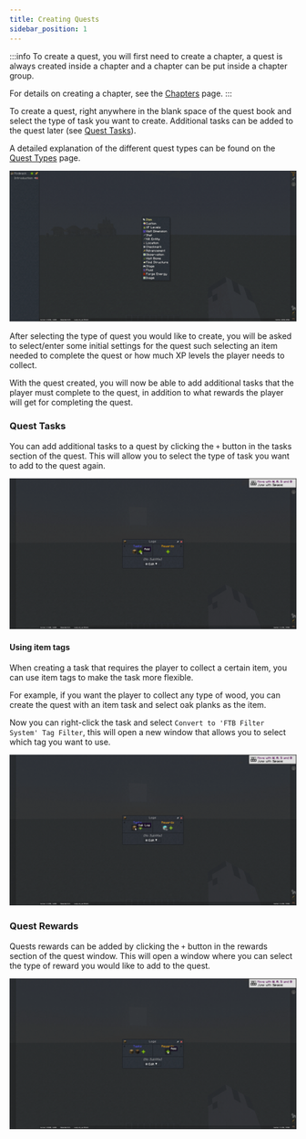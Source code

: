 ```yaml
---
title: Creating Quests
sidebar_position: 1
---
```


:::info
To create a quest, you will first need to create a chapter, a quest is always created inside a chapter and a chapter can
be put inside a chapter group.

For details on creating a chapter, see the [Chapters](../Chapters/index.md) page.
:::

To create a quest, right anywhere in the blank space of the quest book and select the type of task you want to create. Additional tasks can be added to the quest later (see [Quest Tasks](#quest-tasks)).

A detailed explanation of the different quest types can be found on the [Quest Types](./Types.md) page.

![Create Quest](../../../../_assets/images/quests/create-a-quest.webp)

After selecting the type of quest you would like to create, you will be asked to select/enter some initial settings for the quest such
selecting an item needed to complete the quest or how much XP levels the player needs to collect.

With the quest created, you will now be able to add additional tasks that the player must complete to the quest, in addition to
what rewards the player will get for completing the quest.

### Quest Tasks

You can add additional tasks to a quest by clicking the `+` button in the tasks section of the quest.
This will allow you to select the type of task you want to add to the quest again.

![Add Quest Task](../../../../_assets/images/quests/quest-add-task.webp)

#### Using item tags

When creating a task that requires the player to collect a certain item, you can use item tags to make the task more flexible.

For example, if you want the player to collect any type of wood, you can create the quest with an item task and select oak planks as the item.

Now you can right-click the task and select `Convert to 'FTB Filter System' Tag Filter`, this will open a new window that allows you to select which tag you want to use.

![Convert to Tag Filter](../../../../_assets/images/quests/quest-convert-to-tag-filter.webp)

### Quest Rewards

Quests rewards can be added by clicking the `+` button in the rewards section of the quest window.
This will open a window where you can select the type of reward you would like to add to the quest.

![Add Quest Reward](../../../../_assets/images/quests/quest-add-reward.webp)
